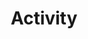---
layout: cas-strand
permalink: /cas/activity
cas-strand: "Activity"
title: "Activity"
banner-image-url: ../assets/images/Banners/activity.png
---